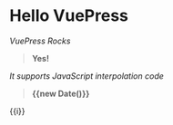# Hello VuePress

_VuePress Rocks_

> **Yes!**

_It supports JavaScript interpolation code_

> **{{new Date()}}**

<p v-for="i of ['v','u', 'e', 'p', 'r', 'e', 's', 's']">{{i}}</p>

